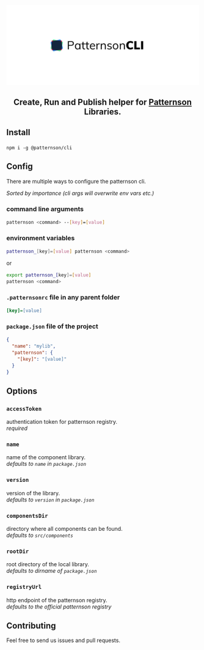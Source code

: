 ![Patternsoncli Banner](https://raw.githubusercontent.com/patternsonio/cli/master/patternsoncli-logo.png)

<h2 align="center">Create, Run and Publish helper for <a href="https://patternson.io">Patternson</a> Libraries.
</h2>

## Install

`npm i -g @patternson/cli`

## Config

There are multiple ways to configure the patternson cli.

_Sorted by importance (cli args will overwrite env vars etc.)_

### command line arguments

```bash
patternson <command> --[key]=[value]
```

### environment variables

```bash
patternson_[key]=[value] patternson <command>
```

or

```bash
export patternson_[key]=[value]
patternson <command>
```

### `.patternsonrc` file in any parent folder

```ini
[key]=[value]
```

### `package.json` file of the project

```json
{
  "name": "mylib",
  "patternson": {
    "[key]": "[value]"
  }
}
```

## Options

### `accessToken`

authentication token for patternson registry.  
_required_

### `name`

name of the component library.  
_defaults to `name` in `package.json`_

### `version`

version of the library.  
_defaults to `version` in `package.json`_

### `componentsDir`

directory where all components can be found.  
_defaults to `src/components`_

### `rootDir`

root directory of the local library.  
_defaults to dirname of `package.json`_

### `registryUrl`

http endpoint of the patternson registry.  
_defaults to the official patternson registry_

## Contributing

Feel free to send us issues and pull requests.
